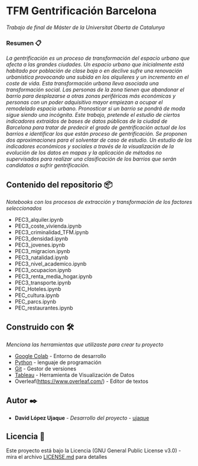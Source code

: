 # TFM Gentrificación Barcelona

_Trabajo de final de Máster de la Universitat Oberta de Catalunya_


### Resumen 📋

_La gentrificación es un proceso de transformación del espacio urbano que afecta a las grandes ciudades. Un espacio urbano que inicialmente está habitado por población de clase baja o en declive sufre una renovación urbanística provocando una subida en los alquileres y un incremento en el coste de vida.
Esta transformación urbana lleva asociada una transformación social. Las personas de la zona tienen que abandonar el barrio para desplazarse a otras zonas periféricas más económicas y personas con un poder adquisitivo mayor empiezan a ocupar el remodelado espacio urbano. Pronosticar si un barrio se pondrá de moda sigue siendo una incógnita. Este trabajo, pretende el estudio de ciertos indicadores extraídos de bases de datos públicas de la ciudad de Barcelona para tratar de predecir el grado de gentrificación actual de los barrios e identificar los que están proceso de gentrificación.
Se proponen dos aproximaciones para el solventar de caso de estudio.
Un estudio de los indicadores económicos y sociales a través de la visualización de la evolución de los datos en mapas y la aplicación de métodos no supervisados para realizar una clasificación de los barrios que serán candidatos a sufrir gentrificación._


## Contenido del repositorio 📦
_Notebooks con los procesos de extracción y transformación de los factores seleccionados_
* PEC3_alquiler.ipynb
* PEC3_coste_vivienda.ipynb
* PEC3_criminalidad_TFM.ipynb
* PEC3_densidad.ipynb
* PEC3_jovenes.ipynb
* PEC3_migracion.ipynb
* PEC3_natalidad.ipynb
* PEC3_nivel_academico.ipynb
* PEC3_ocupacion.ipynb
* PEC3_renta_media_hogar.ipynb
* PEC3_transporte.ipynb
* PEC_Hoteles.ipynb
* PEC_cultura.ipynb
* PEC_parcs.ipynb
* PEC_restaurantes.ipynb

## Construido con 🛠️

_Menciona las herramientas que utilizaste para crear tu proyecto_

* [Google Colab](https://colab.research.google.com) - Entorno de desarrollo
* [Python](https://www.python.org) - lenguaje de programación
* [Git](https://git-scm.com/) - Gestor de versiones
* [Tableau](https://www.tableau.com) - Herramienta de Visualización de Datos
* Overleaf(https://www.overleaf.com/) - Editor de textos


## Autor ✒️

* **David López Ujaque** - *Desarrollo del proyecto* - [ujaque](https://github.com/ujaque)

## Licencia 📄

Este proyecto está bajo la Licencia (GNU General Public License v3.0) - mira el archivo [LICENSE.md](https://github.com/ujaque/Pokemon_scraper/blob/master/LICENSE) para detalles


